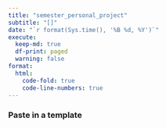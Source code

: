 ```yaml
---
title: "semester_personal_project"
subtitle: "[]"
date: "`r format(Sys.time(), '%B %d, %Y')`"
execute:
  keep-md: true
  df-print: paged
  warning: false
format:
  html:
    code-fold: true
    code-line-numbers: true
---
```




### Paste in a template

